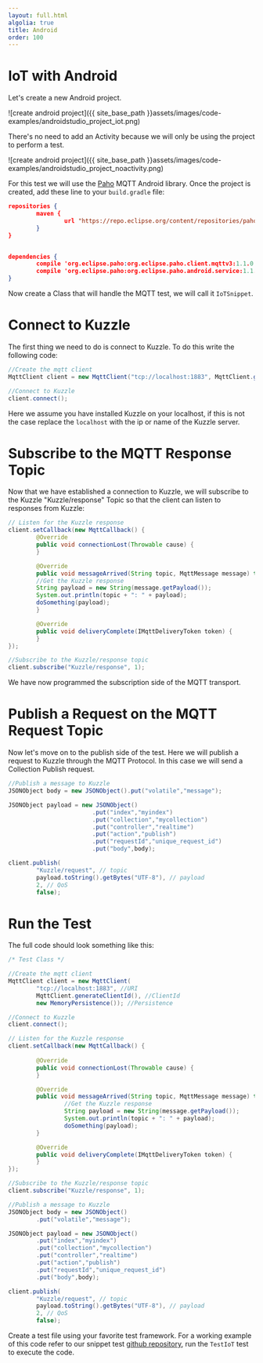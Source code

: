 ```yaml
---
layout: full.html
algolia: true
title: Android
order: 100
---
```



# IoT with Android

Let's create a new Android project. 

![create android project]({{ site_base_path }}assets/images/code-examples/androidstudio_project_iot.png)


There's no need to add an Activity because we will only be using the project to perform a test.


![create android project]({{ site_base_path }}assets/images/code-examples/androidstudio_project_noactivity.png)


For this test we will use the [Paho](https://github.com/eclipse/paho.mqtt.android) MQTT Android library. Once the project is created, add these line to your `build.gradle` file:


```json
repositories {
        maven {
                url "https://repo.eclipse.org/content/repositories/paho-snapshots/"
        }
}


dependencies {
        compile 'org.eclipse.paho:org.eclipse.paho.client.mqttv3:1.1.0'
        compile 'org.eclipse.paho:org.eclipse.paho.android.service:1.1.1'
}
```


Now create a Class that will handle the MQTT test, we will call it `IoTSnippet`.


# Connect to Kuzzle

The first thing we need to do is connect to Kuzzle. To do this write the following code:

```Java
//Create the mqtt client
MqttClient client = new MqttClient("tcp://localhost:1883", MqttClient.generateClientId(), new MemoryPersistence()); 

//Connect to Kuzzle
client.connect();
```

Here we assume you have installed Kuzzle on your localhost, if this is not the case replace the `localhost` with the ip or name of the Kuzzle server.

# Subscribe to the MQTT Response Topic

Now that we have established a connection to Kuzzle, we will subscribe to the Kuzzle "Kuzzle/response" Topic so that the client can listen to responses from Kuzzle:

```Java
// Listen for the Kuzzle response
client.setCallback(new MqttCallback() {
        @Override
        public void connectionLost(Throwable cause) {
        }

        @Override
        public void messageArrived(String topic, MqttMessage message) throws Exception {
        //Get the Kuzzle response
        String payload = new String(message.getPayload());
        System.out.println(topic + ": " + payload);
        doSomething(payload);
        }

        @Override
        public void deliveryComplete(IMqttDeliveryToken token) {
        }
});

//Subscribe to the Kuzzle/response topic
client.subscribe("Kuzzle/response", 1);
```

We have now programmed the subscription side of the MQTT transport.

# Publish a Request on the MQTT Request Topic

Now let's move on to the publish side of the test. Here we will publish a request to Kuzzle through the MQTT Protocol. In this case we will send a Collection Publish request.

```Java
//Publish a message to Kuzzle
JSONObject body = new JSONObject().put("volatile","message");

JSONObject payload = new JSONObject()
                        .put("index","myindex")
                        .put("collection","mycollection")
                        .put("controller","realtime")
                        .put("action","publish")
                        .put("requestId","unique_request_id")
                        .put("body",body);

client.publish(
        "Kuzzle/request", // topic
        payload.toString().getBytes("UTF-8"), // payload
        2, // QoS
        false);
```

# Run the Test

The full code should look something like this:

```Java
/* Test Class */

//Create the mqtt client
MqttClient client = new MqttClient(
        "tcp://localhost:1883", //URI
        MqttClient.generateClientId(), //ClientId
        new MemoryPersistence()); //Persistence

//Connect to Kuzzle
client.connect();

// Listen for the Kuzzle response
client.setCallback(new MqttCallback() {
        
        @Override
        public void connectionLost(Throwable cause) {
        }

        @Override
        public void messageArrived(String topic, MqttMessage message) throws Exception {
                //Get the Kuzzle response
                String payload = new String(message.getPayload());
                System.out.println(topic + ": " + payload);
                doSomething(payload);
        }

        @Override
        public void deliveryComplete(IMqttDeliveryToken token) {
        }
});

//Subscribe to the Kuzzle/response topic
client.subscribe("Kuzzle/response", 1);

//Publish a message to Kuzzle
JSONObject body = new JSONObject()
        .put("volatile","message");

JSONObject payload = new JSONObject()
        .put("index","myindex")
        .put("collection","mycollection")
        .put("controller","realtime")
        .put("action","publish")
        .put("requestId","unique_request_id")
        .put("body",body);

client.publish(
        "Kuzzle/request", // topic
        payload.toString().getBytes("UTF-8"), // payload
        2, // QoS
        false);

```

Create a test file using your favorite test framework. For a working example of this code refer to our snippet test [github repository](https://github.com/kuzzleio/kuzzle.io-snippet-tests), run the `TestIoT` test to execute the code.
